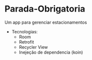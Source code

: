 # Parada-Obrigatoria
Um app para gerenciar estacionamentos
- Tecnologias:
  - Room
  - Retrofit
  - Recycler View
  - Inejeção de dependencia (koin)    
